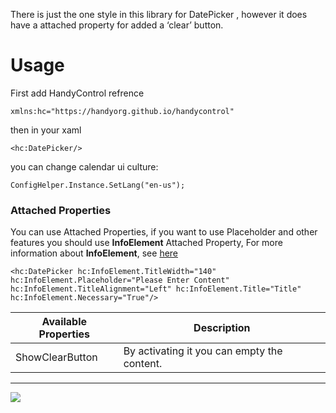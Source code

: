 There is just the one style in this library for DatePicker , however it does have a attached property for added a ‘clear’ button.

# Usage
First add HandyControl refrence
```
xmlns:hc="https://handyorg.github.io/handycontrol"
```
then in your xaml
```
<hc:DatePicker/>
```
you can change calendar ui culture:
```
ConfigHelper.Instance.SetLang("en-us");
```

### Attached Properties
You can use Attached Properties, if you want to use Placeholder and other features you should use **InfoElement** Attached Property, For more information about **InfoElement**, see [here](InfoElement-Attach)
```
<hc:DatePicker hc:InfoElement.TitleWidth="140" hc:InfoElement.Placeholder="Please Enter Content" hc:InfoElement.TitleAlignment="Left" hc:InfoElement.Title="Title" hc:InfoElement.Necessary="True"/>
```
| **Available Properti**es | **Description**                                              |
| ------------------------ | ------------------------------------------------------------ |
| ShowClearButton                | By activating it you can empty the content.|

***

![](https://github.com/HandyOrg/HandyOrgResource/blob/master/HandyControl/Resources/DataPicker.jpg)